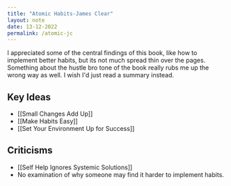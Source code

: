 ```yaml
---
title: "Atomic Habits-James Clear"
layout: note
date: 13-12-2022
permalink: /atomic-jc
---
```


 I appreciated some of the central findings of this book, like how to implement better habits, but its not much spread thin over the pages. Something about the hustle bro tone of the book really rubs me up the wrong way as well. I wish I'd just read a summary instead.

 ## Key Ideas

 * [[Small Changes Add Up]]
 * [[Make Habits Easy]]
 * [[Set Your Environment Up for Success]]

 ## Criticisms
-  [[Self Help Ignores Systemic Solutions]]
- No examination of why someone may find it harder to implement habits. 